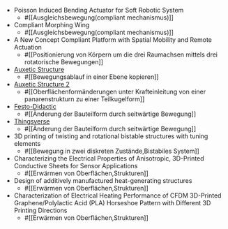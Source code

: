 - Poisson Induced Bending Actuator for Soft Robotic System
	- #[[Ausgleichsbewegung(compliant mechanismus)]]
- Compliant Morphing Wing
	- #[[Ausgleichsbewegung(compliant mechanismus)]]
- A New Concept Compliant Platform with Spatial Mobility and Remote Actuation
	- #[[Positionierung von Körpern um die drei Raumachsen mittels drei rotatorische Bewegungen]]
- [Auxetic Structure](https://www.youtube.com/watch?v=XP5Fk-lHvK0&ab_channel=MITMediaLab)
	- #[[Bewegungsablauf in einer Ebene kopieren]]
- [Auxetic Structure 2](https://www.thingiverse.com/thing:881094)
	- #[[Oberflächenformänderungen unter Krafteinleitung von einer panarenstrukturn zu einer Teilkugelform]]
- [Festo-Didactic](https://www.festo-didactic.com/de-de/lernsysteme/technik-fuer-allgemeinbildende-schulen/fin-ray-bastelbogen.htm?fbid=ZGUuZGUuNTQ0LjEzLjE4LjE0MDMuODUyOA)
	- #[[Änderung der Bauteilform durch seitwärtige Bewegung]]
- [Thingsverse](https://www.thingiverse.com/thing:1487390)
	- #[[Änderung der Bauteilform durch seitwärtige Bewegung]]
- 3D printing of twisting and rotational bistable structures with tuning elements
	- #[[Bewegung in zwei diskreten Zustände,Bistabiles System]]
- Characterizing the Electrical Properties of Anisotropic, 3D-Printed Conductive Sheets for Sensor Applications
	- #[[Erwärmen von Oberflächen,Strukturen]]
- Design of additively manufactured heat-generating structures
	- #[[Erwärmen von Oberflächen,Strukturen]]
- Characterization of Electrical Heating Performance of CFDM 3D-Printed Graphene/Polylactic Acid (PLA) Horseshoe Pattern with Different 3D Printing Directions
	- #[[Erwärmen von Oberflächen,Strukturen]]